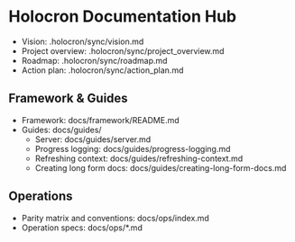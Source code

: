 # Holocron Documentation Hub

- Vision: .holocron/sync/vision.md
- Project overview: .holocron/sync/project_overview.md
- Roadmap: .holocron/sync/roadmap.md
- Action plan: .holocron/sync/action_plan.md

## Framework & Guides
- Framework: docs/framework/README.md
- Guides: docs/guides/
  - Server: docs/guides/server.md
  - Progress logging: docs/guides/progress-logging.md
  - Refreshing context: docs/guides/refreshing-context.md
  - Creating long form docs: docs/guides/creating-long-form-docs.md

## Operations
- Parity matrix and conventions: docs/ops/index.md
- Operation specs: docs/ops/*.md

